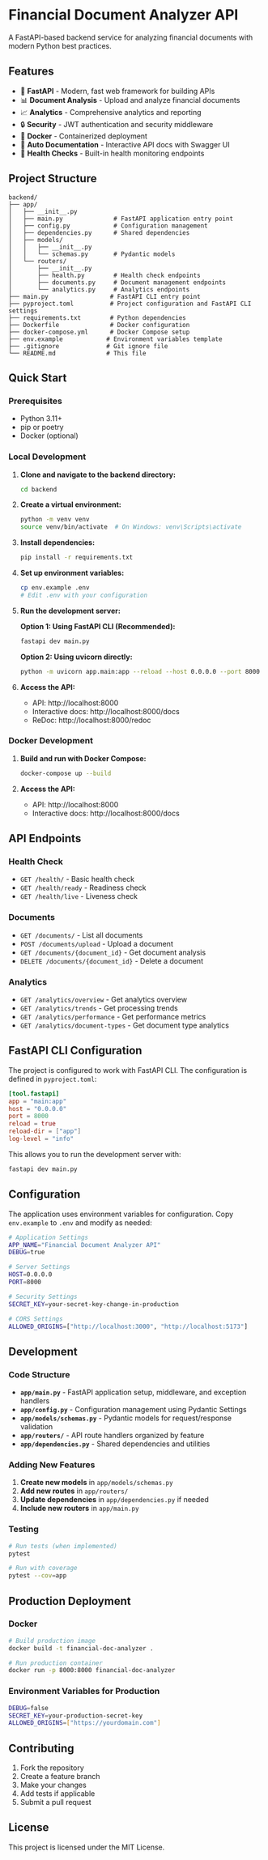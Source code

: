 # Financial Document Analyzer API

A FastAPI-based backend service for analyzing financial documents with modern Python best practices.

## Features

- 🚀 **FastAPI** - Modern, fast web framework for building APIs
- 📊 **Document Analysis** - Upload and analyze financial documents
- 📈 **Analytics** - Comprehensive analytics and reporting
- 🔒 **Security** - JWT authentication and security middleware
- 🐳 **Docker** - Containerized deployment
- 📝 **Auto Documentation** - Interactive API docs with Swagger UI
- 🏥 **Health Checks** - Built-in health monitoring endpoints

## Project Structure

```
backend/
├── app/
│   ├── __init__.py
│   ├── main.py              # FastAPI application entry point
│   ├── config.py            # Configuration management
│   ├── dependencies.py      # Shared dependencies
│   ├── models/
│   │   ├── __init__.py
│   │   └── schemas.py       # Pydantic models
│   └── routers/
│       ├── __init__.py
│       ├── health.py        # Health check endpoints
│       ├── documents.py     # Document management endpoints
│       └── analytics.py     # Analytics endpoints
├── main.py                 # FastAPI CLI entry point
├── pyproject.toml          # Project configuration and FastAPI CLI settings
├── requirements.txt        # Python dependencies
├── Dockerfile              # Docker configuration
├── docker-compose.yml      # Docker Compose setup
├── env.example            # Environment variables template
├── .gitignore             # Git ignore file
└── README.md              # This file
```

## Quick Start

### Prerequisites

- Python 3.11+
- pip or poetry
- Docker (optional)

### Local Development

1. **Clone and navigate to the backend directory:**

   ```bash
   cd backend
   ```

2. **Create a virtual environment:**

   ```bash
   python -m venv venv
   source venv/bin/activate  # On Windows: venv\Scripts\activate
   ```

3. **Install dependencies:**

   ```bash
   pip install -r requirements.txt
   ```

4. **Set up environment variables:**

   ```bash
   cp env.example .env
   # Edit .env with your configuration
   ```

5. **Run the development server:**

   **Option 1: Using FastAPI CLI (Recommended):**

   ```bash
   fastapi dev main.py
   ```

   **Option 2: Using uvicorn directly:**

   ```bash
   python -m uvicorn app.main:app --reload --host 0.0.0.0 --port 8000
   ```

6. **Access the API:**
   - API: http://localhost:8000
   - Interactive docs: http://localhost:8000/docs
   - ReDoc: http://localhost:8000/redoc

### Docker Development

1. **Build and run with Docker Compose:**

   ```bash
   docker-compose up --build
   ```

2. **Access the API:**
   - API: http://localhost:8000
   - Interactive docs: http://localhost:8000/docs

## API Endpoints

### Health Check

- `GET /health/` - Basic health check
- `GET /health/ready` - Readiness check
- `GET /health/live` - Liveness check

### Documents

- `GET /documents/` - List all documents
- `POST /documents/upload` - Upload a document
- `GET /documents/{document_id}` - Get document analysis
- `DELETE /documents/{document_id}` - Delete a document

### Analytics

- `GET /analytics/overview` - Get analytics overview
- `GET /analytics/trends` - Get processing trends
- `GET /analytics/performance` - Get performance metrics
- `GET /analytics/document-types` - Get document type analytics

## FastAPI CLI Configuration

The project is configured to work with FastAPI CLI. The configuration is defined in `pyproject.toml`:

```toml
[tool.fastapi]
app = "main:app"
host = "0.0.0.0"
port = 8000
reload = true
reload-dir = ["app"]
log-level = "info"
```

This allows you to run the development server with:

```bash
fastapi dev main.py
```

## Configuration

The application uses environment variables for configuration. Copy `env.example` to `.env` and modify as needed:

```bash
# Application Settings
APP_NAME="Financial Document Analyzer API"
DEBUG=true

# Server Settings
HOST=0.0.0.0
PORT=8000

# Security Settings
SECRET_KEY=your-secret-key-change-in-production

# CORS Settings
ALLOWED_ORIGINS=["http://localhost:3000", "http://localhost:5173"]
```

## Development

### Code Structure

- **`app/main.py`** - FastAPI application setup, middleware, and exception handlers
- **`app/config.py`** - Configuration management using Pydantic Settings
- **`app/models/schemas.py`** - Pydantic models for request/response validation
- **`app/routers/`** - API route handlers organized by feature
- **`app/dependencies.py`** - Shared dependencies and utilities

### Adding New Features

1. **Create new models** in `app/models/schemas.py`
2. **Add new routes** in `app/routers/`
3. **Update dependencies** in `app/dependencies.py` if needed
4. **Include new routers** in `app/main.py`

### Testing

```bash
# Run tests (when implemented)
pytest

# Run with coverage
pytest --cov=app
```

## Production Deployment

### Docker

```bash
# Build production image
docker build -t financial-doc-analyzer .

# Run production container
docker run -p 8000:8000 financial-doc-analyzer
```

### Environment Variables for Production

```bash
DEBUG=false
SECRET_KEY=your-production-secret-key
ALLOWED_ORIGINS=["https://yourdomain.com"]
```

## Contributing

1. Fork the repository
2. Create a feature branch
3. Make your changes
4. Add tests if applicable
5. Submit a pull request

## License

This project is licensed under the MIT License.
